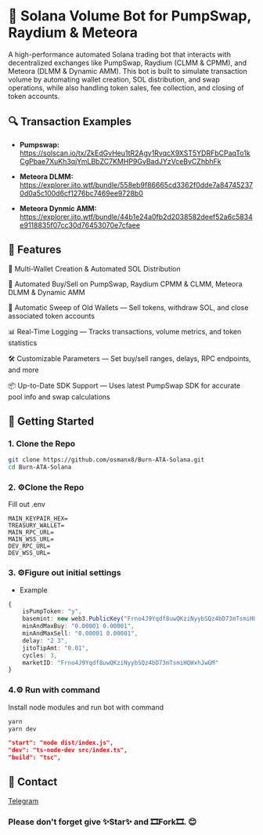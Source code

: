 # 🔄 Solana Volume Bot for PumpSwap, Raydium & Meteora

A high-performance automated Solana trading bot that interacts with decentralized exchanges like PumpSwap, Raydium (CLMM & CPMM), and Meteora (DLMM & Dynamic AMM). This bot is built to simulate transaction volume by automating wallet creation, SOL distribution, and swap operations, while also handling token sales, fee collection, and closing of token accounts.

## 🔍 Transaction Examples
- **Pumpswap:** https://solscan.io/tx/ZkEdGvHeu1tR2Agy1RvqcX9XST5YDRFbCPaqTo1kCgPbae7XuKh3qjYmLBbZC7KMHP9GvBadJYzVceBvCZhbhFk

- **Meteora DLMM:** https://explorer.jito.wtf/bundle/558eb9f86665cd3362f0dde7a847452370d0a5c100d6cf1276bc7469ee9728b0

- **Meteora Dynmic AMM:** https://explorer.jito.wtf/bundle/44b1e24a0fb2d2038582deef52a6c5834e9118835f07cc30d76453070e7cfaee


## 📌 Features
🧩 Multi-Wallet Creation & Automated SOL Distribution

🤖 Automated Buy/Sell on PumpSwap, Raydium CPMM & CLMM, Meteora DLMM & Dynamic AMM

🔁 Automatic Sweep of Old Wallets — Sell tokens, withdraw SOL, and close associated token accounts

📊 Real-Time Logging — Tracks transactions, volume metrics, and token statistics

🛠️ Customizable Parameters — Set buy/sell ranges, delays, RPC endpoints, and more

📦 Up-to-Date SDK Support — Uses latest PumpSwap SDK for accurate pool info and swap calculations
## 🚀 Getting Started

### 1. Clone the Repo

```bash
git clone https://github.com/osmanx8/Burn-ATA-Solana.git
cd Burn-ATA-Solana
```
### 2. ⚙️Clone the Repo
Fill out .env 
```env
MAIN_KEYPAIR_HEX=
TREASURY_WALLET=
MAIN_RPC_URL=
MAIN_WSS_URL=
DEV_RPC_URL=
DEV_WSS_URL=
``` 
### 3. ⚙️Figure out initial settings

- Example
```typescript
{
    isPumpToken: "y",
    basemint: new web3.PublicKey("Frno4J9Yqdf8uwQKziNyybSQz4bD73mTsmiHQWxhJwGM"),
    minAndMaxBuy: "0.00001 0.00001",
    minAndMaxSell: "0.00001 0.00001",
    delay: "2 3",
    jitoTipAmt: "0.01",
    cycles: 3,
    marketID: "Frno4J9Yqdf8uwQKziNyybSQz4bD73mTsmiHQWxhJwGM"
}
```
### 4.⚙️ Run with command

Install node modules and run bot with command
```bash
yarn
yarn dev
```

```package.json
"start": "node dist/index.js",
"dev": "ts-node-dev src/index.ts",
"build": "tsc",
```

## 🎫 Contact

[Telegram](https://t.me/ShaodwRusii)

### Please don't forget give ✨Star✨ and 🎞Fork🎞. 😊
